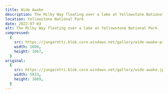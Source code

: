 ```yaml
---
title: Wide Awake
description: The Milky Way floating over a lake at Yellowstone National Park
location: Yellowstone National Park
date: 2022-07-03
alt: The Milky Way floating over a lake at Yellowstone National Park
compressed:
  {
    src: https://jungaretti.blob.core.windows.net/gallery/wide-awake-preview.jpg,
    width: 1600,
    height: 1067,
  }
original:
  {
    src: https://jungaretti.blob.core.windows.net/gallery/wide-awake.jpg,
    width: 5833,
    height: 3889,
  }
---
```

